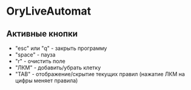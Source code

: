 # OryLiveAutomat

## Активные кнопки
* "esc" или "q" - закрыть программу
* "space" - пауза
* "r" - очистить поле
* "ЛКМ" - добавить/убрать клетку
* "TAB" - отображение/скрытие текущих правил (нажатие ЛКМ на цифры меняет правила)